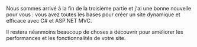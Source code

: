 Nous sommes arrivé à la fin de la troisième partie et j'ai une bonne nouvelle pour vous : vous avez toutes les bases pour créer un site dynamique et efficace avec C# et ASP.NET MVC.

Il restera néanmoins beaucoup de choses à découvrir pour améliorer les performances et les fonctionnalités de votre site.